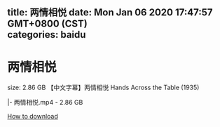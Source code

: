 
title: 两情相悦
date: Mon Jan 06 2020 17:47:57 GMT+0800 (CST)    
categories: baidu
---

# 两情相悦
size: 2.86 GB
 【中文字幕】两情相悦 Hands Across the Table (1935)
 
|- 两情相悦.mp4 - 2.86 GB

[How to download](https://bpcam.bemobtrk.com/go/2ceec3aa-1ca2-46d6-b9ff-aaa5c184517c?jno=2547)